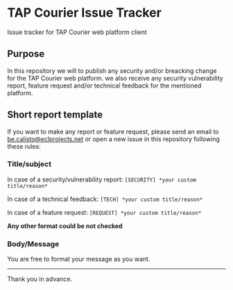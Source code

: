 # TAP Courier Issue Tracker

Issue tracker for TAP Courier web platform client

## Purpose

In this repository we will to publish any security and/or breacking change for the TAP Courier web platform.
we also receive any security vulnerability report, feature request and/or technical feedback for the mentioned platform.

## Short report template

If you want to make any report or feature request, please send an email to [be.calisto@eclprojects.net](be.calisto@eclprojects.net) or open a new issue in this repository following these rules:

### Title/subject

In case of a security/vulnerability report: `[SECURITY] *your custom title/reason*`

In case of a technical feedback: `[TECH] *your custom title/reason*`

In case of a feature request: `[REQUEST] *your custom title/reason*`

**Any other format could be not checked**

### Body/Message

You are free to format your message as you want.

---

Thank you in advance.
